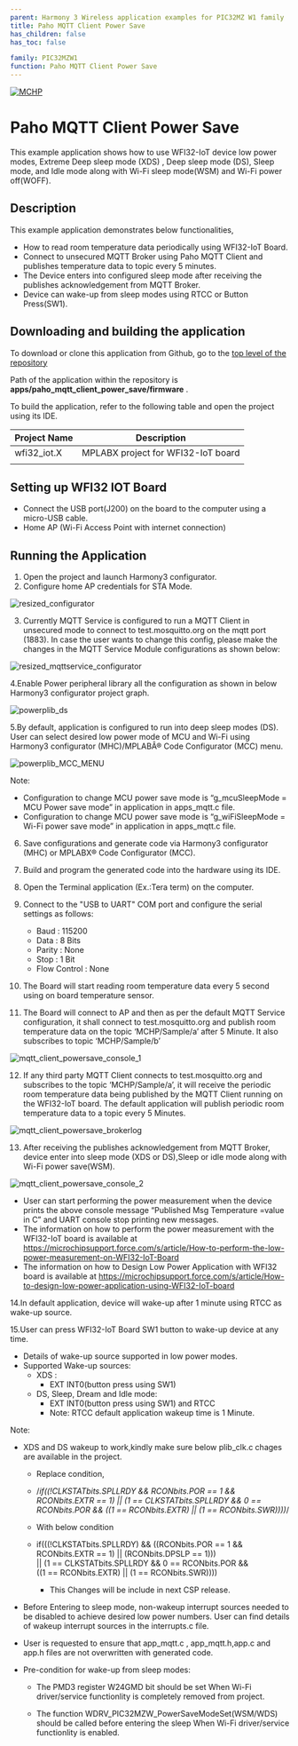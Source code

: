 ```yaml
---
parent: Harmony 3 Wireless application examples for PIC32MZ W1 family
title: Paho MQTT Client Power Save 
has_children: false
has_toc: false

family: PIC32MZW1
function: Paho MQTT Client Power Save 
---
```


[![MCHP](https://www.microchip.com/ResourcePackages/Microchip/assets/dist/images/logo.png)](https://www.microchip.com)


# Paho MQTT Client Power Save 

This example application shows how to use WFI32-IoT device low power modes, Extreme Deep sleep mode (XDS) , Deep sleep mode (DS), Sleep mode,  and Idle mode along with Wi-Fi sleep mode(WSM) and Wi-Fi power off(WOFF). 

## Description

This example application demonstrates below functionalities,
-	How to read room temperature data periodically using WFI32-IoT Board. 
-	Connect to unsecured MQTT Broker using Paho MQTT Client and publishes temperature data to topic every 5 minutes. 
-	The Device enters into configured sleep mode after receiving the publishes acknowledgement from MQTT Broker. 
-	Device can wake-up from sleep modes using RTCC or Button Press(SW1). 

## Downloading and building the application

To download or clone this application from Github, go to the [top level of the repository](https://github.com/Microchip-MPLAB-Harmony/wireless_apps_pic32mzw1_wfi32e01)


Path of the application within the repository is **apps/paho_mqtt_client_power_save/firmware** .

To build the application, refer to the following table and open the project using its IDE.

| Project Name      | Description                                    |
| ----------------- | ---------------------------------------------- |
| wfi32_iot.X | MPLABX project for WFI32-IoT board |
|||

## Setting up WFI32 IOT Board

- Connect the USB port(J200) on the board to the computer using a micro-USB cable.
- Home AP (Wi-Fi Access Point with internet connection)

## Running the Application

1. Open the project and launch Harmony3 configurator.
2. Configure home AP credentials for STA Mode.

![resized_configurator](images/GUID-CCA6DFC5-8DA7-43C4-8427-A50B5633AF53-low.png)

3. Currently MQTT Service is configured to run a MQTT Client in unsecured mode to connect to test.mosquitto.org on the mqtt port (1883). In case the user wants to change this config, please make the changes in the MQTT Service Module configurations as shown below:

![resized_mqttservice_configurator](images/GUID-0D591D56-DA02-4C33-9AB9-77623ED636E6-low.png)

4.Enable Power peripheral library all the configuration as shown in below Harmony3 configurator project graph.

![powerplib_ds](images/GUID-9020ECB4-5A60-4D44-AB83-6BD29BE04092-low.png)

5.By default, application is configured to run into deep sleep modes \(DS\). User can select desired low power mode of MCU and Wi-Fi using Harmony3 configurator \(MHC\)/MPLABÂ® Code Configurator \(MCC\) menu.

![powerplib_MCC_MENU](images/GUID-A0C88951-9B26-42BC-9D2B-841B47816D80-low.png)


Note: 
- Configuration to change MCU power save mode is “g_mcuSleepMode = MCU Power save mode” in application in apps_mqtt.c file.
- Configuration to change MCU power save mode is “g_wiFiSleepMode = Wi-Fi power save mode” in application in apps_mqtt.c file.
     

6.	Save configurations and generate code via Harmony3 configurator (MHC) or MPLABX® Code Configurator (MCC).
7.	Build and program the generated code into the hardware using its IDE.
8.	Open the Terminal application (Ex.:Tera term) on the computer.

9. Connect to the "USB to UART" COM port and configure the serial settings as follows:
    - Baud : 115200
    - Data : 8 Bits
    - Parity : None
    - Stop : 1 Bit
    - Flow Control : None

10.	The Board will start reading room temperature data every 5 second using on board temperature sensor.

11.	The Board will connect to AP and then as per the default MQTT Service configuration, it shall connect to test.mosquitto.org and publish room temperature data on the topic ‘MCHP/Sample/a’ after 5 Minute. It also subscribes to topic ‘MCHP/Sample/b’

![mqtt_client_powersave_console_1](images/GUID-4D5051C6-E658-4678-AF3A-D01B68D2005C-low.png)

12.	If any third party MQTT Client connects to test.mosquitto.org and subscribes to the topic ‘MCHP/Sample/a’, it will receive the periodic room temperature data being published by the MQTT Client running on the WFI32-IoT board. The default application will publish periodic room temperature data to a topic every 5 Minutes.

![mqtt_client_powersave_brokerlog](images/GUID-754A2F9F-9EFE-413F-8328-DA9A7B8F2A28-low.png)


13.	After receiving the publishes acknowledgement from MQTT Broker, device enter into sleep mode (XDS or DS),Sleep or idle mode along with Wi-Fi power save(WSM).

![mqtt_client_powersave_console_2](images/GUID-94394587-B2D3-4C51-837B-2486D26E4CFE-low.png)

- User can start performing the power measurement when the device prints the above console message “Published Msg Temperature =value in C” and UART console stop printing new messages.
- The information on how to perform the power measurement with the WFI32-IoT board is available at https://microchipsupport.force.com/s/article/How-to-perform-the-low-power-measurement-on-WFI32-IoT-Board
- The information on how to Design Low Power Application with WFI32 board is available at https://microchipsupport.force.com/s/article/How-to-design-low-power-application-using-WFI32-IoT-board


14.In default application, device will wake-up after 1 minute using RTCC as wake-up source.

15.User can press WFI32-IoT Board SW1 button to wake-up device at any time.

- Details of wake-up source supported in low power modes. 
- Supported Wake-up sources: 
    - XDS :
        - EXT INT0(button press using SW1)
    - DS, Sleep, Dream and Idle mode: 
        - EXT INT0(button press using SW1) and RTCC
        - Note: RTCC default application wakeup time is 1 Minute.


Note:

-   XDS and DS wakeup to work,kindly make sure below plib\_clk.c chages are available in the project.

    -   Replace condition,

    -   /*if\(\(!CLKSTATbits.SPLLRDY && RCONbits.POR == 1 && RCONbits.EXTR == 1\) \|\| \(1 == CLKSTATbits.SPLLRDY && 0 == RCONbits.POR && \(\(1 == RCONbits.EXTR\) \|\| \(1 == RCONbits.SWR\)\)\)\)*/

    -   With below condition

    -   if\(\(\(!CLKSTATbits.SPLLRDY\) && \(\(RCONbits.POR == 1 && RCONbits.EXTR == 1\) \|\| \(RCONbits.DPSLP == 1\)\)\)<br />\|\| \(1 == CLKSTATbits.SPLLRDY && 0 == RCONbits.POR &&<br />\(\(1 == RCONbits.EXTR\) \|\| \(1 == RCONbits.SWR\)\)\)\)

        -   This Changes will be include in next CSP release.

-   Before Entering to sleep mode, non-wakeup interrupt sources needed to be disabled to achieve desired low power numbers. User can find details of wakeup interrupt sources in the interrupts.c file.

-   User is requested to ensure that app\_mqtt.c , app\_mqtt.h,app.c and app.h files are not overwritten with generated code.

-   Pre-condition for wake-up from sleep modes:

    -   The PMD3 register W24GMD bit should be set When Wi-Fi driver/service functionlity is completely removed from project.

    -   The function WDRV\_PIC32MZW\_PowerSaveModeSet\(WSM/WDS\) should be called before entering the sleep When Wi-Fi driver/service functionlity is enabled.



